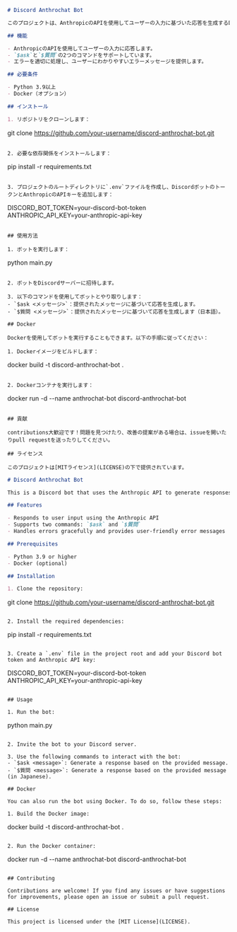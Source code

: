 ```markdown
# Discord Anthrochat Bot

このプロジェクトは、AnthropicのAPIを使用してユーザーの入力に基づいた応答を生成するDiscordボットです。このボットはPythonで構築されており、`discord.py`と`anthropic`ライブラリを利用しています。

## 機能

- AnthropicのAPIを使用してユーザーの入力に応答します。
- `$ask`と`$質問`の2つのコマンドをサポートしています。
- エラーを適切に処理し、ユーザーにわかりやすいエラーメッセージを提供します。

## 必要条件

- Python 3.9以上
- Docker（オプション）

## インストール

1. リポジトリをクローンします：
   ```
   git clone https://github.com/your-username/discord-anthrochat-bot.git
   ```

2. 必要な依存関係をインストールします：
   ```
   pip install -r requirements.txt
   ```

3. プロジェクトのルートディレクトリに`.env`ファイルを作成し、DiscordボットのトークンとAnthropicのAPIキーを追加します：
   ```
   DISCORD_BOT_TOKEN=your-discord-bot-token
   ANTHROPIC_API_KEY=your-anthropic-api-key
   ```

## 使用方法

1. ボットを実行します：
   ```
   python main.py
   ```

2. ボットをDiscordサーバーに招待します。

3. 以下のコマンドを使用してボットとやり取りします：
   - `$ask <メッセージ>`：提供されたメッセージに基づいて応答を生成します。
   - `$質問 <メッセージ>`：提供されたメッセージに基づいて応答を生成します（日本語）。

## Docker

Dockerを使用してボットを実行することもできます。以下の手順に従ってください：

1. Dockerイメージをビルドします：
   ```
   docker build -t discord-anthrochat-bot .
   ```

2. Dockerコンテナを実行します：
   ```
   docker run -d --name anthrochat-bot discord-anthrochat-bot
   ```

## 貢献

contributions大歓迎です！問題を見つけたり、改善の提案がある場合は、issueを開いたりpull requestを送ったりしてください。

## ライセンス

このプロジェクトは[MITライセンス](LICENSE)の下で提供されています。
```

```markdown
# Discord Anthrochat Bot

This is a Discord bot that uses the Anthropic API to generate responses based on user input. The bot is built using Python and utilizes the `discord.py` and `anthropic` libraries.

## Features

- Responds to user input using the Anthropic API
- Supports two commands: `$ask` and `$質問`
- Handles errors gracefully and provides user-friendly error messages

## Prerequisites

- Python 3.9 or higher
- Docker (optional)

## Installation

1. Clone the repository:
   ```
   git clone https://github.com/your-username/discord-anthrochat-bot.git
   ```

2. Install the required dependencies:
   ```
   pip install -r requirements.txt
   ```

3. Create a `.env` file in the project root and add your Discord bot token and Anthropic API key:
   ```
   DISCORD_BOT_TOKEN=your-discord-bot-token
   ANTHROPIC_API_KEY=your-anthropic-api-key
   ```

## Usage

1. Run the bot:
   ```
   python main.py
   ```

2. Invite the bot to your Discord server.

3. Use the following commands to interact with the bot:
   - `$ask <message>`: Generate a response based on the provided message.
   - `$質問 <message>`: Generate a response based on the provided message (in Japanese).

## Docker

You can also run the bot using Docker. To do so, follow these steps:

1. Build the Docker image:
   ```
   docker build -t discord-anthrochat-bot .
   ```

2. Run the Docker container:
   ```
   docker run -d --name anthrochat-bot discord-anthrochat-bot
   ```

## Contributing

Contributions are welcome! If you find any issues or have suggestions for improvements, please open an issue or submit a pull request.

## License

This project is licensed under the [MIT License](LICENSE).
```
